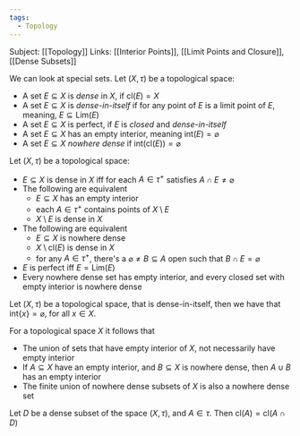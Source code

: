 ```yaml
---
tags:
  - Topology
---
```

Subject: [[Topology]]
Links: [[Interior Points]], [[Limit Points and Closure]], [[Dense Subsets]]

We can look at special sets. Let $(X, \tau)$ be a topological space:
- A set $E\subseteq X$ is *dense* in $X$, if $\text{cl}(E) =X$
- A set $E\subseteq X$ is *dense-in-itself* if for any point of $E$ is a limit point of $E$, meaning, $E \subseteq \text{Lim}(E)$
- A set $E\subseteq X$ is perfect, if $E$ is *closed* and *dense-in-itself*
- A set $E\subseteq X$ has an empty interior, meaning $\text{int}(E) = \varnothing$ 
- A set $E\subseteq X$ *nowhere dense* if $\text{int}(\text{cl}(E))= \varnothing$ 

Let $(X, \tau)$ be a topological space:
- $E\subseteq X$ is dense in $X$ iff for each $A \in \tau^+$ satisfies $A\cap E\ne \varnothing$
- The following are equivalent
	- $E\subseteq X$ has an empty interior
	- each $A\in \tau^+$ contains points of $X\setminus E$
	- $X\setminus E$ is dense in $X$
- The following are equivalent
	- $E\subseteq X$ is nowhere dense
	- $X\setminus \text{cl}(E)$ is dense in $X$
	- for any $A\in \tau^+$, there's a $\varnothing \ne B\subseteq A$ open such that $B\cap E= \varnothing$
- $E$ is perfect iff $E = \text{Lim}(E)$
- Every nowhere dense set has empty interior, and every closed set with empty interior is nowhere dense

Let $(X, \tau)$ be a topological space, that is dense-in-itself, then we have that $\text{int}\{x\} = \varnothing$, for all $x\in X$. 

For a topological space $X$ it follows that
- The union of sets that have empty interior of $X$, not necessarily have empty interior
- If $A\subseteq X$ have an empty interior, and $B\subseteq X$ is nowhere dense, then $A\cup B$ has an empty interior
- The finite union of nowhere dense subsets of $X$ is also a nowhere dense set

Let $D$ be a dense subset of the space $(X, \tau)$, and $A \in \tau$. Then $\text{cl}(A) = \text{cl}(A \cap D)$